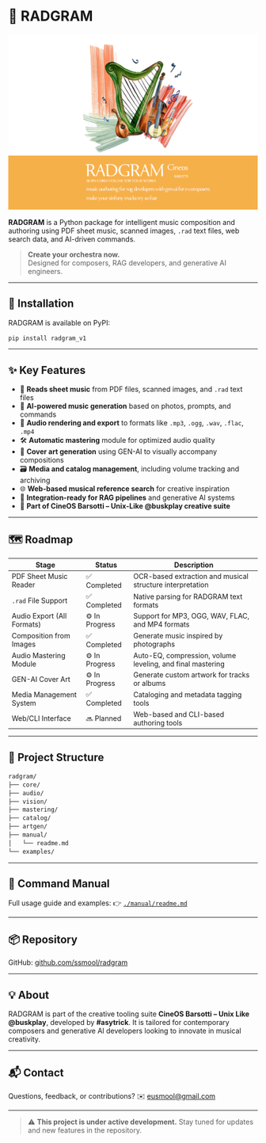 # 🎼 RADGRAM

![Python RADGRAM_RAG_GENAI Logo](./assets/radgram_cover.gif)

**RADGRAM** is a Python package for intelligent music composition and authoring using PDF sheet music, scanned images, `.rad` text files, web search data, and AI-driven commands.

> **Create your orchestra now.**  
> Designed for composers, RAG developers, and generative AI engineers.

---

## 🚀 Installation

RADGRAM is available on PyPI:

```bash
pip install radgram_v1
````

---

## ✨ Key Features

* 📄 **Reads sheet music** from PDF files, scanned images, and `.rad` text files
* 🧠 **AI-powered music generation** based on photos, prompts, and commands
* 🎼 **Audio rendering and export** to formats like `.mp3`, `.ogg`, `.wav`, `.flac`, `.mp4`
* 🛠️ **Automatic mastering** module for optimized audio quality
* 🎨 **Cover art generation** using GEN-AI to visually accompany compositions
* 🗃️ **Media and catalog management**, including volume tracking and archiving
* 🌐 **Web-based musical reference search** for creative inspiration
* 🧩 **Integration-ready for RAG pipelines** and generative AI systems
* 🧪 **Part of CineOS Barsotti – Unix-Like @buskplay creative suite**

---

## 🗺️ Roadmap

| Stage                      | Status           | Description                                                |
| -------------------------- | --------------   | ---------------------------------------------------------- |
| PDF Sheet Music Reader     | ✅ Completed    | OCR-based extraction and musical structure interpretation  |
| `.rad` File Support        | ✅ Completed    | Native parsing for RADGRAM text formats                    |
| Audio Export (All Formats) | ⚙️ In Progress  | Support for MP3, OGG, WAV, FLAC, and MP4 formats           |
| Composition from Images    | ✅ Completed    | Generate music inspired by photographs                     |
| Audio Mastering Module     | ⚙️ In Progress  | Auto-EQ, compression, volume leveling, and final mastering |
| GEN-AI Cover Art           | ⚙️ In Progress  | Generate custom artwork for tracks or albums               |
| Media Management System    | ✅ Completed    | Cataloging and metadata tagging tools                      |
| Web/CLI Interface          | 🔜 Planned      | Web-based and CLI-based authoring tools                    |

---

## 📁 Project Structure

```bash
radgram/
├── core/
├── audio/
├── vision/
├── mastering/
├── catalog/
├── artgen/
├── manual/
│   └── readme.md
└── examples/
```

---

## 📘 Command Manual

Full usage guide and examples:
👉 [`./manual/readme.md`](./manual/readme.md)

---

## 📦 Repository

GitHub: [github.com/ssmool/radgram](https://github.com/ssmool/radgram)

---

## 💡 About

RADGRAM is part of the creative tooling suite **CineOS Barsotti – Unix Like @buskplay**, developed by **#asytrick**.
It is tailored for contemporary composers and generative AI developers looking to innovate in musical creativity.

---

## 📬 Contact

Questions, feedback, or contributions?
✉️ [eusmool@gmail.com](mailto:eusmool@gmail.com)

---

> ⚠️ **This project is under active development.**
> Stay tuned for updates and new features in the repository.

```
